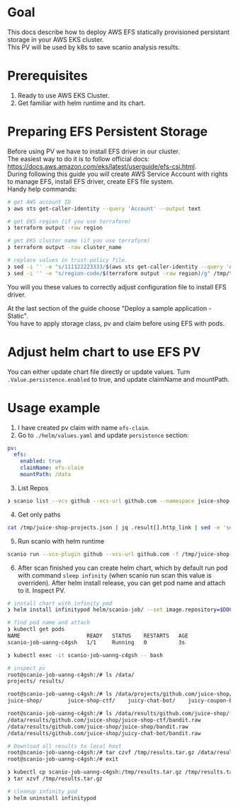 # Goal

This docs describe how to deploy AWS EFS statically provisioned persistant storage in your AWS EKS cluster.  
This PV will be used by k8s to save scanio analysis results.

# Prerequisites

1. Ready to use AWS EKS Cluster.
2. Get familiar with helm runtime and its chart.

# Preparing EFS Persistent Storage

Before using PV we have to install EFS driver in our cluster.  
The easiest way to do it is to follow official docs: https://docs.aws.amazon.com/eks/latest/userguide/efs-csi.html.  
During following this guide you will create AWS Service Account with rights to manage EFS, install EFS driver, create EFS file system.  
Handy help commands:
```bash
# get AWS account ID
❯ aws sts get-caller-identity --query 'Account' --output text

# get EKS region (if you use terraform)
❯ terraform output -raw region

# get EKS cluster name (if you use terraform)
❯ terraform output -raw cluster_name

# replace values in trust-policy file.
❯ sed -i '' -e "s/111122223333/$(aws sts get-caller-identity --query 'Account' --output text)/g" /tmp/trust-policy.json
❯ sed -i '' -e "s/region-code/$(terraform output -raw region)/g" /tmp/trust-policy.json
```
You will you these values to correctly adjust configuration file to install EFS driver.

At the last section of the guide choose "Deploy a sample application - Static".  
You have to apply storage class, pv and claim before using EFS with pods.

# Adjust helm chart to use EFS PV

You can either update chart file directly or update values. Turn `.Value.persistence.enabled` to true, and update claimName and mountPath.

# Usage example
1. I have created pv claim with name `efs-claim`.
2. Go to `./helm/values.yaml` and update `persistence` section:
```yaml
pv:
  efs:
    enabled: true
    claimName: efs-claim
    mountPath: /data
```
3. List Repos
```bash
❯ scanio list --vcs github --vcs-url github.com --namespace juice-shop --output /tmp/juice-shop-projects.json
```
4. Get only paths
```bash
cat /tmp/juice-shop-projects.json | jq .result[].http_link | sed -e 's#^"https://github.com/##g' | sed -e 's#.git"$##g' > /tmp/juice-shop-projects-paths.json
```
5. Run scanio with helm runtime
```bash
scanio run --vcs-plugin github --vcs-url github.com -f /tmp/juice-shop-projects-paths.json --runtime helm --scanner-plugin bandit -j 10 --storage-type remote
```
6. After scan finished you can create helm chart, which by default run pod with command `sleep infinity` (when scanio run scan this value is overriden). After helm install release, you can get pod name and attach to it. Inspect PV.
```bash
# install chart with infinity pod
❯ helm install infinitypod helm/scanio-job/ --set image.repository=$DOCKER_IMAGE

# find pod name and attach
❯ kubectl get pods
NAME                     READY   STATUS    RESTARTS   AGE
scanio-job-uanng-c4gsh   1/1     Running   0          3s

❯ kubectl exec -it scanio-job-uanng-c4gsh -- bash

# inspect pv
root@scanio-job-uanng-c4gsh:/# ls /data/
projects/ results/

root@scanio-job-uanng-c4gsh:/# ls /data/projects/github.com/juice-shop/
juice-shop/        juice-shop-ctf/    juicy-chat-bot/    juicy-coupon-bot/  juicy-malware/     juicy-statistics/  pwning-juice-shop/

root@scanio-job-uanng-c4gsh:/# ls /data/results/github.com/juice-shop/**/bandit.raw | head -n 3
/data/results/github.com/juice-shop/juice-shop-ctf/bandit.raw
/data/results/github.com/juice-shop/juice-shop/bandit.raw
/data/results/github.com/juice-shop/juicy-chat-bot/bandit.raw

# Download all results to local host
root@scanio-job-uanng-c4gsh:/# tar czvf /tmp/results.tar.gz /data/results/
root@scanio-job-uanng-c4gsh:/# exit

❯ kubectl cp scanio-job-uanng-c4gsh:/tmp/results.tar.gz /tmp/results.tar.gz
❯ tar xzvf /tmp/results.tar.gz

# cleanup infinity pod
❯ helm uninstall infinitypod
```
